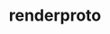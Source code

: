 ---
title: "renderproto"
layout: cache
categories: [package, develop-2025-02-23]
meta: {"compilers": ["gcc@=11.1.0", "gcc@=11.4.0", "gcc@=13.2.0", "oneapi@=2024.2.1"], "num_specs": 4, "num_specs_by_stack": {"data-vis-sdk": 1, "e4s": 1, "e4s-oneapi": 1, "e4s-rocm-external": 1, "hep": 1, "ml-linux-x86_64-rocm": 1, "root": 4}, "oss": ["ubuntu20.04", "ubuntu22.04", "ubuntu24.04"], "platforms": ["linux"], "stacks": ["data-vis-sdk", "e4s", "e4s-oneapi", "e4s-rocm-external", "hep", "ml-linux-x86_64-rocm", "root"], "targets": ["x86_64_v3"], "versions": ["0.11.1"]}
spec_details: [{"compiler": "gcc@=11.1.0", "hash": "2tppeo2arulzbuwp6aellvqrrxp2nvde", "os": "ubuntu20.04", "platform": "linux", "size": "-", "stacks": ["data-vis-sdk", "root"], "tarball": "https://binaries.spack.io/develop-2025-02-23/build_cache/linux-ubuntu20.04-x86_64_v3/gcc-11.1.0/renderproto-0.11.1/linux-ubuntu20.04-x86_64_v3-gcc-11.1.0-renderproto-0.11.1-2tppeo2arulzbuwp6aellvqrrxp2nvde.spack", "target": "x86_64_v3", "variants": ["build_system=autotools"], "versions": ["0.11.1"]}, {"compiler": "oneapi@=2024.2.1", "hash": "5hmgfx2kt6wwjlxryextya5ii2p5lufq", "os": "ubuntu22.04", "platform": "linux", "size": "-", "stacks": ["e4s-oneapi", "root"], "tarball": "https://binaries.spack.io/develop-2025-02-23/build_cache/linux-ubuntu22.04-x86_64_v3/oneapi-2024.2.1/renderproto-0.11.1/linux-ubuntu22.04-x86_64_v3-oneapi-2024.2.1-renderproto-0.11.1-5hmgfx2kt6wwjlxryextya5ii2p5lufq.spack", "target": "x86_64_v3", "variants": ["build_system=autotools"], "versions": ["0.11.1"]}, {"compiler": "gcc@=11.4.0", "hash": "oqmevybfyor7yc5ayxtvkbb5ls7w7tsd", "os": "ubuntu22.04", "platform": "linux", "size": "-", "stacks": ["e4s", "e4s-rocm-external", "hep", "root"], "tarball": "https://binaries.spack.io/develop-2025-02-23/build_cache/linux-ubuntu22.04-x86_64_v3/gcc-11.4.0/renderproto-0.11.1/linux-ubuntu22.04-x86_64_v3-gcc-11.4.0-renderproto-0.11.1-oqmevybfyor7yc5ayxtvkbb5ls7w7tsd.spack", "target": "x86_64_v3", "variants": ["build_system=autotools"], "versions": ["0.11.1"]}, {"compiler": "gcc@=13.2.0", "hash": "ud4zcvmay4d2ek2oofckhlbfogc475i3", "os": "ubuntu24.04", "platform": "linux", "size": "-", "stacks": ["ml-linux-x86_64-rocm", "root"], "tarball": "https://binaries.spack.io/develop-2025-02-23/build_cache/linux-ubuntu24.04-x86_64_v3/gcc-13.2.0/renderproto-0.11.1/linux-ubuntu24.04-x86_64_v3-gcc-13.2.0-renderproto-0.11.1-ud4zcvmay4d2ek2oofckhlbfogc475i3.spack", "target": "x86_64_v3", "variants": ["build_system=autotools"], "versions": ["0.11.1"]}]
---